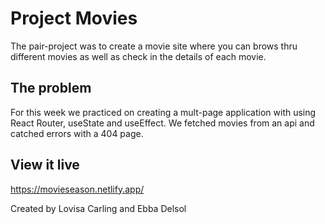 # Project Movies

The pair-project was to create a movie site where you can brows thru different movies as well as check in the details of each movie.

## The problem

For this week we practiced on creating a mult-page application with using React Router, useState and useEffect. We fetched movies from an api and catched errors with a 404 page.

## View it live

https://movieseason.netlify.app/

Created by Lovisa Carling and Ebba Delsol
